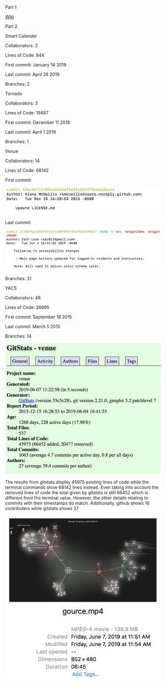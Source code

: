 


Part 1

[Wiki](wiki)




Part 2


Smart Calender

Collaborators: 2

Lines of Code: 844

First commit: January 14 2019

Last commit: April 26 2019

Branches: 2


Tornado

Collaborators: 3

Lines of Code: 19487

First commit: December 11 2018

Last commit: April 1 2019

Branches: 1




Venue

Collaborators: 14

Lines of Code: 68142

First commit:

![First commit](https://github.com/sriyuthsagi/CSCI-4961-Open-Source-Software/blob/master/labs/lab-03/Screenshot%202019-06-07%2010.58.05.png)

Last commit:

![Last commit](https://github.com/sriyuthsagi/CSCI-4961-Open-Source-Software/blob/master/labs/lab-03/Screenshot%202019-06-07%2010.58.18.png)

Branches: 31



YACS

Collaborators: 48

Lines of Code: 26695

First commit: September 16 2015

Last commit: March 5 2015

Branches: 14




![gitstats](https://github.com/sriyuthsagi/CSCI-4961-Open-Source-Software/blob/master/labs/lab-03/Screenshot%202019-06-07%2011.24.18.png)

The results from gitstats display 45975 existing lines of code while the terminal commands show 68142 lines instead. Even taking into account the removed lines of code the total given by gitstats is still 66452 which is different from the terminal value. However, the other details relating to commits with their timestamps do match. Additionally, github shows 16 contributers while gitstats shows 27

![gource](https://github.com/sriyuthsagi/CSCI-4961-Open-Source-Software/blob/master/labs/lab-03/Screenshot%202019-06-07%2011.57.35.png)

